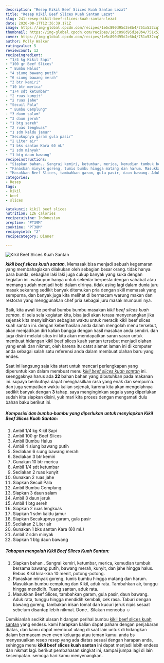 ```yaml
---
description: "Resep Kikil Beef Slices Kuah Santan Lezat"
title: "Resep Kikil Beef Slices Kuah Santan Lezat"
slug: 241-resep-kikil-beef-slices-kuah-santan-lezat
date: 2020-08-17T12:36:39.171Z
image: https://img-global.cpcdn.com/recipes/1e5c890d95d2e8b4/751x532cq70/kikil-beef-slices-kuah-santan-foto-resep-utama.jpg
thumbnail: https://img-global.cpcdn.com/recipes/1e5c890d95d2e8b4/751x532cq70/kikil-beef-slices-kuah-santan-foto-resep-utama.jpg
cover: https://img-global.cpcdn.com/recipes/1e5c890d95d2e8b4/751x532cq70/kikil-beef-slices-kuah-santan-foto-resep-utama.jpg
author: Polly Walker
ratingvalue: 5
reviewcount: 12
recipeingredient:
- "1/4 kg Kikil Sapi"
- "100 gr Beef Slices"
- " Bumbu Halus"
- "4 siung bawang putih"
- "6 siung bawang merah"
- "3 btr kemiri"
- "10 btr merica"
- "1/4 sdt ketumbar"
- "2 ruas kunyit"
- "2 ruas jahe"
- "Secuil Pala"
- " Bumbu Cemplung"
- "3 daun salam"
- "3 daun jeruk"
- "1 btg sereh"
- "2 ruas lengkuas"
- "1 sdm kaldu jamur"
- "Secukupnya garam gula pasir"
- "2 Liter air"
- "1 bks santan Kara 60 mL"
- "2 sdm minyak"
- "1 btg daun bawang"
recipeinstructions:
- "Siapkan bahan.. Sangrai kemiri, ketumbar, merica, kemudian tumbuk bersama bawang putih, bawang merah, kunyit, dan jahe hingga halus. Rebus Kikil kira-kira 10 menit, potong-potong."
- "Panaskan minyak goreng, tumis bumbu hingga matang dan harum. Masukkan bumbu cemplung dan Kikil, aduk rata. Tambahkan air, tunggu hingga mendidih. Tuang santan, aduk rata."
- "Masukkan Beef Slices, tambahkan garam, gula pasir, daun bawang. Aduk rata, tunggu hingga mendidih kembali, cek rasa. Taburi dengan bawang goreng, tambakan irisan tomat dan kucuri jeruk nipis sesaat sebelum disantap lebih nikmat. Done.. Silakan mencoba ☺"
categories:
- Resep
tags:
- kikil
- beef
- slices

katakunci: kikil beef slices 
nutrition: 126 calories
recipecuisine: Indonesian
preptime: "PT39M"
cooktime: "PT38M"
recipeyield: "2"
recipecategory: Dinner

---
```



![Kikil Beef Slices Kuah Santan](https://img-global.cpcdn.com/recipes/1e5c890d95d2e8b4/751x532cq70/kikil-beef-slices-kuah-santan-foto-resep-utama.jpg)

<b><i>kikil beef slices kuah santan</i></b>, Memasak bisa menjadi sebuah kegemaran yang membahagiakan dilakukan oleh sebagian besar orang. tidak hanya para bunda, sebagian laki laki juga cukup banyak yang suka dengan kegiatan ini. walaupun hanya untuk sekedar berpesta dengan sahabat atau memang sudah menjadi hobi dalam dirinya. tidak asing lagi dalam dunia juru masak sekarang sedikit banyak ditemukan pria dengan skill memasak yang sempurna, dan banyak juga kita melihat di bermacam warung makan dan restoran yang menggunakan chef pria sebagai juru masak mumpuni nya.

Baik, kita awali ke perihal bumbu bumbu masakan <i>kikil beef slices kuah santan</i>. di sela sela kegiatan kita, bisa jadi akan terasa menyenangkan jika sejenak kita menyisihkan sebagian waktu untuk meracik kikil beef slices kuah santan ini. dengan keberhasilan anda dalam mengolah menu tersebut, akan menjadikan diri kalian bangga dengan hasil masakan anda sendiri. dan juga disini melalui situs ini kita akan mendapatkan saran saran untuk membuat hidangan <u>kikil beef slices kuah santan</u> tersebut menjadi olahan yang enak dan nikmat, oleh karena itu catat alamat laman ini di komputer anda sebagai salah satu referensi anda dalam membuat olahan baru yang endes.




Saat ini langsung saja kita start untuk mencari perlengkapan yang diperuntuk kan dalam membuat menu <u><i>kikil beef slices kuah santan</i></u> ini. seenggaknya harus ada <b>22</b> bahan bahan yang dibutuhkan pada makanan ini. supaya berikutnya dapat menghasilkan rasa yang enak dan sempurna. dan juga sempatkan waktu kalian sejenak, karena kita akan mengolahnya sedikit banyak dengan <b>3</b> tahap. saya menginginkan segala yang diperlukan sudah kita siapkan disini, yuk mari kita proses dengan mengamati dulu bahan baku berikut ini.

<!--inarticleads1-->

##### Komposisi dan bumbu-bumbu yang diperlukan untuk menyiapkan Kikil Beef Slices Kuah Santan:

1. Ambil 1/4 kg Kikil Sapi
1. Ambil 100 gr Beef Slices
1. Ambil  Bumbu Halus
1. Ambil 4 siung bawang putih
1. Sediakan 6 siung bawang merah
1. Sediakan 3 btr kemiri
1. Gunakan 10 btr merica
1. Ambil 1/4 sdt ketumbar
1. Sediakan 2 ruas kunyit
1. Gunakan 2 ruas jahe
1. Siapkan Secuil Pala
1. Ambil  Bumbu Cemplung
1. Siapkan 3 daun salam
1. Ambil 3 daun jeruk
1. Ambil 1 btg sereh
1. Siapkan 2 ruas lengkuas
1. Siapkan 1 sdm kaldu jamur
1. Siapkan Secukupnya garam, gula pasir
1. Sediakan 2 Liter air
1. Gunakan 1 bks santan Kara (60 mL)
1. Ambil 2 sdm minyak
1. Siapkan 1 btg daun bawang




<!--inarticleads2-->

##### Tahapan mengolah Kikil Beef Slices Kuah Santan:

1. Siapkan bahan.. Sangrai kemiri, ketumbar, merica, kemudian tumbuk bersama bawang putih, bawang merah, kunyit, dan jahe hingga halus. Rebus Kikil kira-kira 10 menit, potong-potong.
1. Panaskan minyak goreng, tumis bumbu hingga matang dan harum. Masukkan bumbu cemplung dan Kikil, aduk rata. Tambahkan air, tunggu hingga mendidih. Tuang santan, aduk rata.
1. Masukkan Beef Slices, tambahkan garam, gula pasir, daun bawang. Aduk rata, tunggu hingga mendidih kembali, cek rasa. Taburi dengan bawang goreng, tambakan irisan tomat dan kucuri jeruk nipis sesaat sebelum disantap lebih nikmat. Done.. Silakan mencoba ☺




Demikianlah sedikit ulasan hidangan perihal bumbu <u>kikil beef slices kuah santan</u> yang endess. kami harapkan kalian dapat paham dengan penjabaran diatas, dan kamu dapat membuat ulang di saat lain untuk di hidangkan dalam bermacam even even keluarga atau teman kamu. anda bs menyesuaikan resep resep yang ada diatas sesuai dengan harapan anda, sehingga menu <b>kikil beef slices kuah santan</b> ini dapat menjadi lebih endess dan nikmat lagi. berikut pembahasan singkat ini, sampai jumpa lagi di lain kesempatan. semoga hari kamu menyenangkan.
